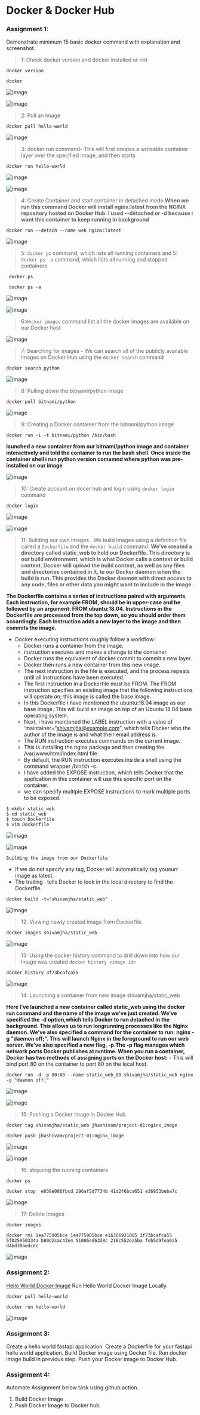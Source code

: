 # Docker & Docker Hub


### Assignment 1:

Demonstrate minimum 15 basic docker command with explanation and screenshot.

> 1: Check docker version and docker installed or not

```
docker version

docker 
```
![image](https://github.com/jhashivam/Industry_Ready_projects/blob/main/Docker/images/doc_01.png)

![image](https://github.com/jhashivam/Industry_Ready_projects/blob/main/Docker/images/dc_01.png)
> 2: Pull an Image 

```
docker pull hello-world
```
![image](https://github.com/jhashivam/Industry_Ready_projects/blob/main/Docker/images/dc-03.png)


> 3: docker run command- This will first creates a writeable container layer over the specified image, and then starts
```
docker run hello-world
```
![image](https://github.com/jhashivam/Industry_Ready_projects/blob/main/Docker/images/dc-04.png)

![image](https://github.com/jhashivam/Industry_Ready_projects/blob/main/Docker/images/dc-05.png)

> 4: Create Container and start container in detached mode 
**When we run this command Docker will install nginx:latest from the NGINX repository hosted on Docker Hub. I used --detached or -d because i want this container to keep running in background**
```
docker run --detach --name web nginx:latest

```
![image](https://github.com/jhashivam/Industry_Ready_projects/blob/main/Docker/images/dc-06.png)

> 5: `docker ps` command, which lists all running containers and 5: `docker ps -a` command, which lists all running and stopped containers
```
 docker ps

 docker ps -a  
```
![image](https://github.com/jhashivam/Industry_Ready_projects/blob/main/Docker/images/dc-07.png)

![image](https://github.com/jhashivam/Industry_Ready_projects/blob/main/Docker/images/dc-08.png)


> 6:`docker images` command list all the docker images are available on our Docker host

![image](https://github.com/jhashivam/Industry_Ready_projects/blob/main/Docker/images/dc-09.png)

> 7: Searching for images - We can search all of the publicly available images on Docker Hub using the
`docker search` command
```
docker search python
```
![image](https://github.com/jhashivam/Industry_Ready_projects/blob/main/Docker/images/dc-10.png)

> 8: Pulling down the bitnami/python image
```
docker pull bitnami/python
```
![image](https://github.com/jhashivam/Industry_Ready_projects/blob/main/Docker/images/dc-11.png)

> 9: Creating a Docker container from the bitnami/python image
```
docker run -i -t bitnami/python /bin/bash
```
**launched a new container from our bitnami/python image and container interactively and told the container to run the bash shell. Once inside the container shell i run python version comamnd where python was pre-installed on our image**

![image](https://github.com/jhashivam/Industry_Ready_projects/blob/main/Docker/images/dc-12.png)

> 10: Create account on docer hub and login using `docker login` command
```
docker login
```
![image](https://github.com/jhashivam/Industry_Ready_projects/blob/main/Docker/images/dc-13.png)

![image](https://github.com/jhashivam/Industry_Ready_projects/blob/main/Docker/images/dc-14.png)

> 11: Building our own images . We build images using a definition file called a `Dockerfile` and the `docker build` command.
**We’ve created a directory called static_web to hold our Dockerfile. This directory is our build environment, which is what Docker calls a context or build context. Docker will upload the build context, as well as any files and directories contained in it, to our Docker daemon when the build is run. This provides the Docker daemon with direct access to any code, files or other data you might want to include in the image.**

**The Dockerfile contains a series of instructions paired with arguments. Each instruction, for example FROM, should be in upper-case and be followed by an argument: FROM ubuntu:18.04. Instructions in the Dockerfile are processed from the top down, so you should order them accordingly. Each instruction adds a new layer to the image and then commits the image.**

- Docker executing instructions roughly follow a workflow: 
    - Docker runs a container from the image.
    - instruction executes and makes a change to the container.
    - Docker runs the equivalent of docker commit to commit a new layer.
    - Docker then runs a new container from this new image.
    - The next instruction in the file is executed, and the process repeats until all instructions have been executed.`
    - The first instruction in a Dockerfile must be FROM. The FROM instruction specifies an existing image that the following instructions will operate on; this image is called the base image.
    - In this Dockerfile i have mentioned the ubuntu:18.04 image as our base image. This  will build an image on top of an Ubuntu 18.04 base operating system.
    - Next, i have mentioned the LABEL instruction with a value of ‘maintainer=“shivamjha@example.com”, which tells Docker who the author of the image is and what their email address is.
    -  The RUN instruction executes commands on the current image.
    - This is installing the nginx package and then creating the /var/www/html/index.html file.
    - By default, the RUN instruction executes inside a shell using the command wrapper /bin/sh -c.
    - I have added the EXPOSE instruction, which tells Docker that the application in this container will use this specific port on the container.
    - we can specify multiple EXPOSE instructions to mark multiple ports to be exposed.
```
$ mkdir static_web
$ cd static_web
$ touch Dockerfile
$ vim Dockerfile
```
![image](https://github.com/jhashivam/Industry_Ready_projects/blob/main/Docker/images/dc-15.png)

![image](https://github.com/jhashivam/Industry_Ready_projects/blob/main/Docker/images/dc-16.png)

`Building the image from our Dockerfile`

- If we do not specify any tag, Docker will automatically tag youourr image as latest.
- The trailing . tells Docker to look in the local directory to find the Dockerfile.
```
docker build -t="shivamjha/static_web" .

```
![image](https://github.com/jhashivam/Industry_Ready_projects/blob/main/Docker/images/dc-17.png)

> 12: Viewing newly created image from Dockerfile
```
docker images shivamjha/static_web
```
![image](https://github.com/jhashivam/Industry_Ready_projects/blob/main/Docker/images/dc-18.png)

> 13: Using the docker history command to drill down into how our image was created `docker history <image id>`

```
docker history 3f73bcafca55
```
![image](https://github.com/jhashivam/Industry_Ready_projects/blob/main/Docker/images/dc-19.png)

> 14: Launching a container from new image shivamjha/static_web

**Here I’ve launched a new container called static_web using the docker run command and the name of the image we’ve just created. We’ve specified the -d option,which tells Docker to run detached in the background. This allows us to run longrunning processes like the Nginx daemon. We’ve also specified a command for the container to run: nginx -g "daemon off;". This will launch Nginx in the foreground to run our web server. We’ve also specified a new flag, -p.The -p flag manages which network ports Docker publishes at runtime. When you run a container, Docker has two methods of assigning ports on the Docker host:**
    - This will bind port 80 on the container to port 80 on the local host.

```
docker run -d -p 80:80 --name static_web_80 shivamjha/static_web nginx -g "daemon off;"

```
![image](https://github.com/jhashivam/Industry_Ready_projects/blob/main/Docker/images/dc-20.png)

![image](https://github.com/jhashivam/Industry_Ready_projects/blob/main/Docker/images/dc-21.png)

> 15: Pushing a Docker image in Docker Hub
```
docker tag shivamjha/static_web jhashivam/project-01:nginx_image

docker push jhashivam/project-01:nginx_image

```

![image](https://github.com/jhashivam/Industry_Ready_projects/blob/main/Docker/images/dc-22.png)

![image](https://github.com/jhashivam/Industry_Ready_projects/blob/main/Docker/images/dc-23.png)

> 16: stopping the running containers
```
docker ps 

docker stop  e038e086fbcd 296af5d7734b 41d2f6bca651 e36853beba7c

```
![image](https://github.com/jhashivam/Industry_Ready_projects/blob/main/Docker/images/dc-24.png)

> 17: Delete Images
```
docker images

docker rmi 1ea775905bce 1ea775905bce e16366931005 3f73bcafca55 5f025950334a b80d2cac43e4 51086ed63d8c 216c552ea5ba feb5d9fea6a5 d4bd30aedcdc

```
![image](https://github.com/jhashivam/Industry_Ready_projects/blob/main/Docker/images/dc-25.png)



### Assignment 2:

[Hello World Docker Image](https://hub.docker.com/_/hello-world)
Run Hello World Docker Image Locally.

```
docker pull hello-world

docker run hello-world
```
![image](https://github.com/jhashivam/Industry_Ready_projects/blob/main/Docker/images/dc-26.png)


### Assignment 3:
Create a hello world fastapi application.
Create a Dockerfile for your fastapi hello world application.
Build Docker image using Docker file.
Run docker image build in previous step.
Push your Docker image to Docker Hub.


### Assignment 4:
Automate Assignment below task using github action.
1. Build Docker Image 
2. Push Docker Image to Docker hub.